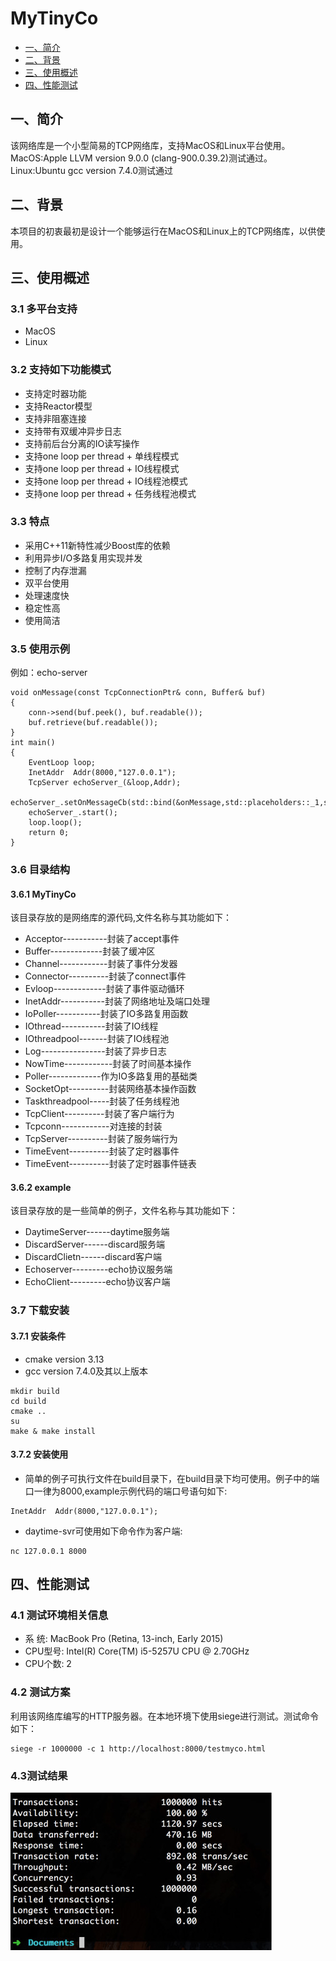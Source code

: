 # MyTinyCo
* <a href="#1">一、简介 </a>
* <a href="#2">二、背景 </a>
* <a href="#3">三、使用概述 </a>
* <a href="#4">四、性能测试 </a>


## <a name="1">一、简介</a>
该网络库是一个小型简易的TCP网络库，支持MacOS和Linux平台使用。
MacOS:Apple LLVM version 9.0.0 (clang-900.0.39.2)测试通过。
Linux:Ubuntu gcc version 7.4.0测试通过

## <a name="2">二、背景
本项目的初衷最初是设计一个能够运行在MacOS和Linux上的TCP网络库，以供使用。

## <a name="3">三、使用概述
### 3.1 多平台支持
- MacOS
- Linux

### 3.2 支持如下功能模式
- 支持定时器功能
- 支持Reactor模型
- 支持非阻塞连接
- 支持带有双缓冲异步日志
- 支持前后台分离的IO读写操作
- 支持one loop per thread + 单线程模式
- 支持one loop per thread + IO线程模式
- 支持one loop per thread + IO线程池模式
- 支持one loop per thread + 任务线程池模式

### 3.3 特点

- 采用C++11新特性减少Boost库的依赖
- 利用异步I/O多路复用实现并发
- 控制了内存泄漏
- 双平台使用
- 处理速度快
- 稳定性高
- 使用简洁

### 3.5 使用示例

例如：echo-server
```
void onMessage(const TcpConnectionPtr& conn, Buffer& buf)
{
    conn->send(buf.peek(), buf.readable());
    buf.retrieve(buf.readable());
}
int main()
{
    EventLoop loop;
    InetAddr  Addr(8000,"127.0.0.1");
    TcpServer echoServer_(&loop,Addr);
    echoServer_.setOnMessageCb(std::bind(&onMessage,std::placeholders::_1,std::placeholders::_2));
    echoServer_.start();
    loop.loop();
    return 0;
}
```


### 3.6 目录结构
#### 3.6.1 MyTinyCo
该目录存放的是网络库的源代码,文件名称与其功能如下：

- Acceptor-----------封装了accept事件
- Buffer-------------封装了缓冲区
- Channel------------封装了事件分发器
- Connector----------封装了connect事件
- Evloop-------------封装了事件驱动循环
- InetAddr-----------封装了网络地址及端口处理
- IoPoller-----------封装了IO多路复用函数
- IOthread-----------封装了IO线程
- IOthreadpool-------封装了IO线程池
- Log----------------封装了异步日志
- NowTime------------封装了时间基本操作
- Poller-------------作为IO多路复用的基础类
- SocketOpt----------封装网络基本操作函数
- Taskthreadpool-----封装了任务线程池
- TcpClient----------封装了客户端行为
- Tcpconn------------对连接的封装
- TcpServer----------封装了服务端行为
- TimeEvent----------封装了定时器事件
- TimeEvent----------封装了定时器事件链表

#### 3.6.2 example
该目录存放的是一些简单的例子，文件名称与其功能如下：

- DaytimeServer------daytime服务端
- DiscardServer------discard服务端
- DiscardClietn------discard客户端
- Echoserver---------echo协议服务端
- EchoClient---------echo协议客户端



### 3.7 下载安装
#### 3.7.1 安装条件
- cmake version 3.13
- gcc version 7.4.0及其以上版本

```
mkdir build
cd build
cmake ..
su
make & make install
```
#### 3.7.2 安装使用
- 简单的例子可执行文件在build目录下，在build目录下均可使用。例子中的端口一律为8000,example示例代码的端口号语句如下:

```
InetAddr  Addr(8000,"127.0.0.1");
```
- daytime-svr可使用如下命令作为客户端:
```
nc 127.0.0.1 8000
```


## <a name="4">四、性能测试

### 4.1 测试环境相关信息
- 系   统: MacBook Pro (Retina, 13-inch, Early 2015)
- CPU型号: Intel(R) Core(TM) i5-5257U CPU @ 2.70GHz
- CPU个数: 2

### 4.2 测试方案
利用该网络库编写的HTTP服务器。在本地环境下使用siege进行测试。测试命令如下：
```
siege -r 1000000 -c 1 http://localhost:8000/testmyco.html
```
### 4.3测试结果
![image](https://github.com/jialuhu/MyTinyCo/blob/master/testdoc/meitu.jpg)